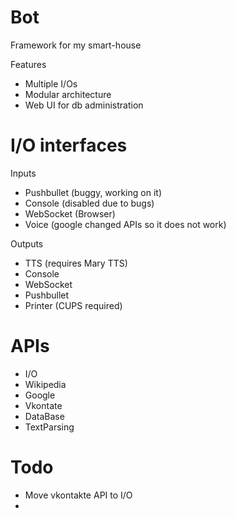 Bot
===

Framework for my smart-house

Features
* Multiple I/Os 
* Modular architecture
* Web UI for db administration


I/O interfaces
====

Inputs
* Pushbullet (buggy, working on it)
* Console (disabled due to bugs)
* WebSocket (Browser)
* Voice (google changed APIs so it does not work)

Outputs
* TTS (requires Mary TTS)
* Console
* WebSocket
* Pushbullet
* Printer (CUPS required)

APIs
====

* I/O
* Wikipedia
* Google
* Vkontate
* DataBase
* TextParsing

Todo
====

* Move vkontakte API to I/O
* 
